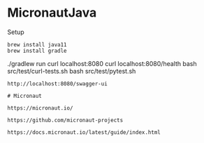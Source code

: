 # MicronautJava

Setup
```
brew install java11
brew install gradle
```

./gradlew run
curl localhost:8080
curl localhost:8080/health
bash src/test/curl-tests.sh
bash src/test/pytest.sh
```
http://localhost:8080/swagger-ui

# Micronaut

https://micronaut.io/

https://github.com/micronaut-projects

https://docs.micronaut.io/latest/guide/index.html
